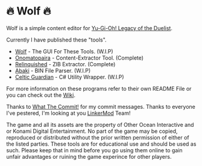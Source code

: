 # :fire: Wolf :fire:


Wolf is a simple content editor for [Yu-Gi-Oh! Legacy of the Duelist](http://store.steampowered.com/app/480650/YuGiOh_Legacy_of_the_Duelist/).

Currently I have published these "tools".

* [Wolf](https://github.com/Arefu/Wolf/tree/master/Celtic%20Guardian) - The GUI For These Tools. (W.I.P)
* [Onomatopaira](https://github.com/Arefu/Wolf/tree/master/Onomatopaira) - Content-Extractor Tool. (Complete)
* [Relinquished](https://github.com/Arefu/Wolf/tree/master/Relinquished) - ZIB Extractor. (Complete)
* [Abaki](https://github.com/Arefu/Wolf/tree/master/Abaki) - BIN File Parser. (W.I.P)
* [Celtic Guardian](https://github.com/Arefu/Wolf/tree/master/Celtic%20Guardian) - C# Utility Wrapper. (W.I.P)

For more information on these programs refer to their own README File or you can check out the  [Wiki](https://github.com/Arefu/Wolf/wiki).



Thanks to [What The Commit!](http://whatthecommit.com/) for my commit messages.
Thanks to everyone I've pestered, I'm looking at you [LinkerMod](https://github.com/Nukem9/LinkerMod) Team!

The game and all its assets are the property of Other Ocean Interactive and or Konami Digital Entertainment. No part of the game may be copied, reproduced or distributed without the prior written permission of either of the listed parties. These tools are for educational use and should be used as such. Please keep that in mind before you go using them online to gain unfair advantages or ruining the game experince for other players.
